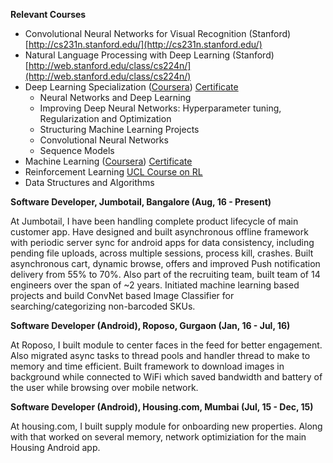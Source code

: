**Relevant Courses**
* Convolutional Neural Networks for Visual Recognition (Stanford) [http://cs231n.stanford.edu/](http://cs231n.stanford.edu/)
* Natural Language Processing with Deep Learning (Stanford) [http://web.stanford.edu/class/cs224n/](http://web.stanford.edu/class/cs224n/)
* Deep Learning Specialization ([Coursera](https://www.coursera.org/specializations/deep-learning)) [Certificate](https://www.coursera.org/account/accomplishments/specialization/7ZMQ2T34CKY7)
  * Neural Networks and Deep Learning
  * Improving Deep Neural Networks: Hyperparameter tuning, Regularization and Optimization
  * Structuring Machine Learning Projects
  * Convolutional Neural Networks
  * Sequence Models
* Machine Learning ([Coursera](https://www.coursera.org/learn/machine-learning)) [Certificate](https://www.coursera.org/account/accomplishments/records/DJYR8NPWLFEB)
* Reinforcement Learning [UCL Course on RL](http://www0.cs.ucl.ac.uk/staff/d.silver/web/Teaching.html)
* Data Structures and Algorithms


**Software Developer, Jumbotail, Bangalore (Aug, 16 - Present)**

At Jumbotail, I have been handling complete product lifecycle of main customer app. Have designed and built asynchronous offline framework with periodic server sync for android apps for data consistency, including pending file uploads, across multiple sessions, process kill, crashes. Built asynchronous cart, dynamic browse, offers and improved Push notification delivery from 55% to 70%.
Also part of the recruiting team, built team of 14 engineers over the span of ~2 years.
Initiated machine learning based projects and build ConvNet based Image Classifier for searching/categorizing non-barcoded SKUs.


**Software Developer (Android), Roposo, Gurgaon (Jan, 16 - Jul, 16)**

At Roposo, I built module to center faces in the feed for better engagement. Also migrated async tasks to thread pools and handler thread to make to memory and time efficient.
Built framework to download images in background while connected to WiFi which saved bandwidth and battery of the user while browsing over mobile network.


**Software Developer (Android), Housing.com, Mumbai (Jul, 15 - Dec, 15)**

At housing.com, I built supply module for onboarding new properties. Along with that worked on several memory, network optimiziation for the main Housing Android app.
